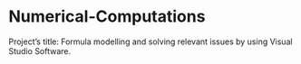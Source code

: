 # Numerical-Computations
Project’s title: Formula modelling and solving relevant issues by using Visual Studio Software.
